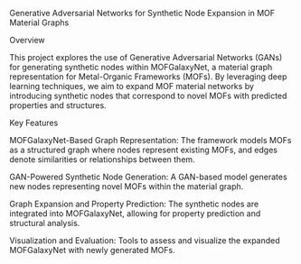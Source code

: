 Generative Adversarial Networks for Synthetic Node Expansion in MOF Material Graphs

Overview

This project explores the use of Generative Adversarial Networks (GANs) for generating synthetic nodes within MOFGalaxyNet, a material graph representation for Metal-Organic Frameworks (MOFs). By leveraging deep learning techniques, we aim to expand MOF material networks by introducing synthetic nodes that correspond to novel MOFs with predicted properties and structures.

Key Features

MOFGalaxyNet-Based Graph Representation: The framework models MOFs as a structured graph where nodes represent existing MOFs, and edges denote similarities or relationships between them.

GAN-Powered Synthetic Node Generation: A GAN-based model generates new nodes representing novel MOFs within the material graph.

Graph Expansion and Property Prediction: The synthetic nodes are integrated into MOFGalaxyNet, allowing for property prediction and structural analysis.

Visualization and Evaluation: Tools to assess and visualize the expanded MOFGalaxyNet with newly generated MOFs.

